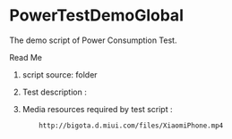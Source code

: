 # PowerTestDemoGlobal
The demo script of Power Consumption Test. 

Read Me

1.	script source: <Demo816> folder

2.	Test description : <Power test guide.pdf>

3.	Media resources required by test script :

            http://bigota.d.miui.com/files/XiaomiPhone.mp4
